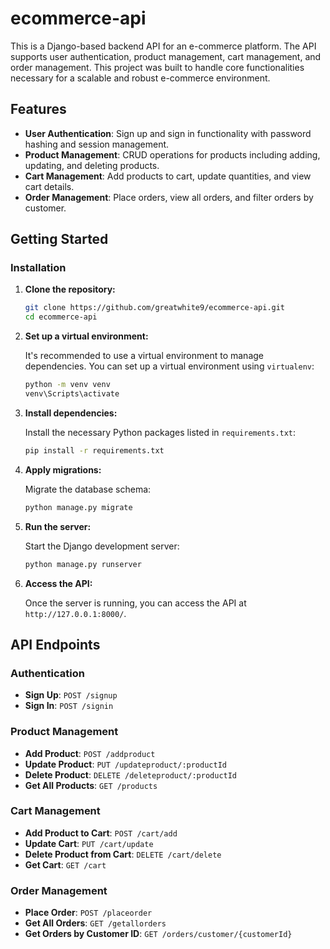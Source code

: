 # ecommerce-api

This is a Django-based backend API for an e-commerce platform. The API supports user authentication, product management, cart management, and order management. This project was built to handle core functionalities necessary for a scalable and robust e-commerce environment.

## Features

- **User Authentication**: Sign up and sign in functionality with password hashing and session management.
- **Product Management**: CRUD operations for products including adding, updating, and deleting products.
- **Cart Management**: Add products to cart, update quantities, and view cart details.
- **Order Management**: Place orders, view all orders, and filter orders by customer.

## Getting Started

### Installation

1. **Clone the repository:**

   ```bash
   git clone https://github.com/greatwhite9/ecommerce-api.git
   cd ecommerce-api
   ```

2. **Set up a virtual environment:**

   It's recommended to use a virtual environment to manage dependencies. You can set up a virtual environment using `virtualenv`:

   ```bash
   python -m venv venv
   venv\Scripts\activate
   ```

3. **Install dependencies:**

   Install the necessary Python packages listed in `requirements.txt`:

   ```bash
   pip install -r requirements.txt
   ```

4. **Apply migrations:**

   Migrate the database schema:

   ```bash
   python manage.py migrate
   ```

5. **Run the server:**

   Start the Django development server:

   ```bash
   python manage.py runserver
   ```

6. **Access the API:**

   Once the server is running, you can access the API at `http://127.0.0.1:8000/`.

## API Endpoints

### Authentication

- **Sign Up**: `POST /signup`
- **Sign In**: `POST /signin`

### Product Management

- **Add Product**: `POST /addproduct`
- **Update Product**: `PUT /updateproduct/:productId`
- **Delete Product**: `DELETE /deleteproduct/:productId`
- **Get All Products**: `GET /products`

### Cart Management

- **Add Product to Cart**: `POST /cart/add`
- **Update Cart**: `PUT /cart/update`
- **Delete Product from Cart**: `DELETE /cart/delete`
- **Get Cart**: `GET /cart`

### Order Management

- **Place Order**: `POST /placeorder`
- **Get All Orders**: `GET /getallorders`
- **Get Orders by Customer ID**: `GET /orders/customer/{customerId}`
